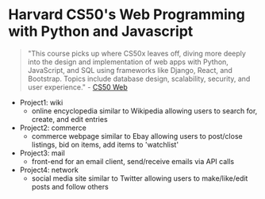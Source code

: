 # Harvard CS50's Web Programming with Python and Javascript
>"This course picks up where CS50x leaves off, diving more deeply into the design and implementation of web apps with Python, JavaScript, and SQL using frameworks like Django, React, and Bootstrap. Topics include database design, scalability, security, and user experience." - [CS50 Web](https://cs50.harvard.edu/web/2020/) 


* Project1: wiki
  * online encyclopedia similar to Wikipedia allowing users to search for, create, and edit entries
* Project2: commerce
  * commerce webpage similar to Ebay allowing users to post/close listings, bid on items, add items to 'watchlist'
* Project3: mail
  * front-end for an email client, send/receive emails via API calls
* Project4: network
  * social media site similar to Twitter allowing users to make/like/edit posts and follow others
